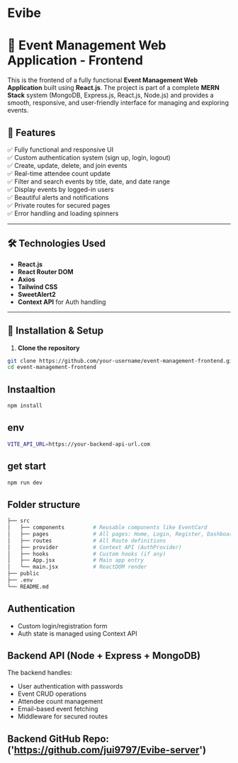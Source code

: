 # Evibe

# 🎉 Event Management Web Application - Frontend

This is the frontend of a fully functional **Event Management Web Application** built using **React.js**. The project is part of a complete **MERN Stack** system (MongoDB, Express.js, React.js, Node.js) and provides a smooth, responsive, and user-friendly interface for managing and exploring events.

## 🚀 Features

✅ Fully functional and responsive UI  
✅ Custom authentication system (sign up, login, logout)  
✅ Create, update, delete, and join events  
✅ Real-time attendee count update  
✅ Filter and search events by title, date, and date range  
✅ Display events by logged-in users  
✅ Beautiful alerts and notifications  
✅ Private routes for secured pages  
✅ Error handling and loading spinners

---

## 🛠️ Technologies Used

- **React.js**
- **React Router DOM**
- **Axios**
- **Tailwind CSS**
- **SweetAlert2**
- **Context API** for Auth handling

---

## 🔧 Installation & Setup

1. **Clone the repository**

```bash
git clone https://github.com/your-username/event-management-frontend.git
cd event-management-frontend
```

## Instaaltion

```bash
npm install
```

## env

```bash
VITE_API_URL=https://your-backend-api-url.com
```

## get start

```bash
npm run dev
```

## Folder structure

```bash
├── src
│   ├── components         # Reusable components like EventCard
│   ├── pages              # All pages: Home, Login, Register, Dashboard, etc.
│   ├── routes             # All Route definitions
│   ├── provider           # Context API (AuthProvider)
│   ├── hooks              # Custom hooks (if any)
│   ├── App.jsx            # Main app entry
│   └── main.jsx           # ReactDOM render
├── public
├── .env
└── README.md
```

## Authentication

- Custom login/registration form
- Auth state is managed using Context API

## Backend API (Node + Express + MongoDB)

The backend handles:

- User authentication with passwords
- Event CRUD operations
- Attendee count management
- Email-based event fetching
- Middleware for secured routes

## Backend GitHub Repo: ('https://github.com/jui9797/Evibe-server')
